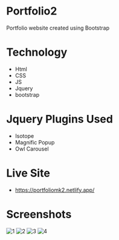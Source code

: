 # Portfolio2
Portfolio website created using Bootstrap

# Technology
- Html
- CSS
- JS
- Jquery
- bootstrap

# Jquery Plugins Used
- Isotope
- Magnific Popup
- Owl Carousel

# Live Site
- https://portfoliomk2.netlify.app/

# Screenshots
![1](https://github.com/Evilking009/Portfolio2/assets/4027728/b09fc987-db92-4181-a942-f836edd13068)
![2](https://github.com/Evilking009/Portfolio2/assets/4027728/58f7077c-c162-489c-8d37-2ce7b598c982)
![3](https://github.com/Evilking009/Portfolio2/assets/4027728/7f873692-f6a4-4450-88aa-5f7746f10a5b)
![4](https://github.com/Evilking009/Portfolio2/assets/4027728/6667bc4d-f25a-47eb-9e3f-115c9294dbd7)




